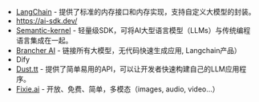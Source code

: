 - [LangChain](https://github.com/hwchase17/langchain) - 提供了标准的内存接口和内存实现，支持自定义大模型的封装。
- https://ai-sdk.dev/
- [Semantic-kernel](https://github.com/microsoft/semantic-kernel) - 轻量级SDK，可将AI大型语言模型（LLMs）与传统编程语言集成在一起。
- [Brancher AI](https://www.brancher.ai/) - 链接所有大模型，无代码快速生成应用, Langchain产品）
- Dify
- [Dust.tt](https://github.com/dust-tt/dust) - 提供了简单易用的API，可以让开发者快速构建自己的LLM应用程序。
- [Fixie.ai](https://www.fixie.ai/) - 开放、免费、简单，多模态（images, audio, video...）